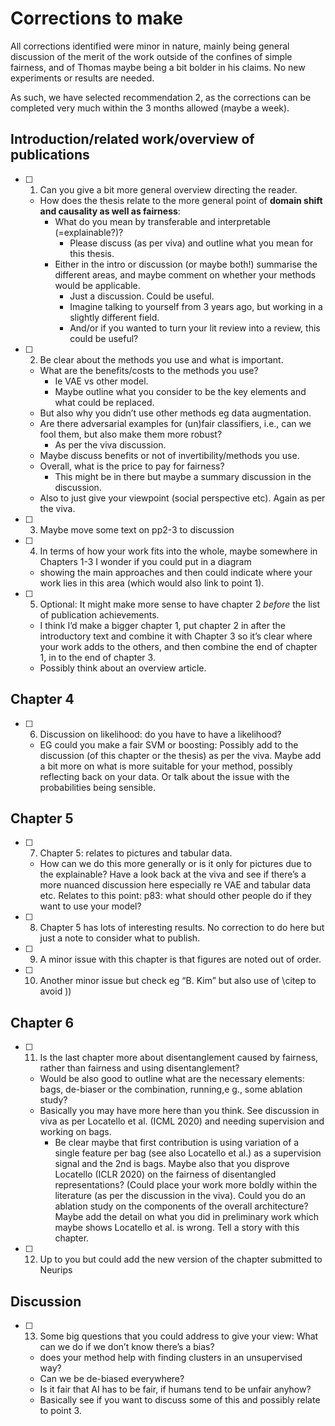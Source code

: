 # Corrections to make

All corrections identified were minor in nature, mainly being general discussion of the merit of the work outside of the confines of simple fairness, and of Thomas maybe being a bit bolder in his claims. No new experiments or results are needed.

As such, we have selected recommendation 2, as the corrections can be completed very much within the 3 months allowed (maybe a week). 

## Introduction/related work/overview of publications
  - [ ] 1. Can you give a bit more general overview directing the reader.
      - How does the thesis relate to the more general point of **domain shift and causality as well as fairness**:
          - What do you mean by transferable and interpretable (=explainable?)?
              - Please discuss (as per viva) and outline what you mean for this thesis.
          - Either in the intro or discussion (or maybe both!) summarise the different areas, and maybe comment on whether your methods would be applicable.
              - Just a discussion. Could be useful.
              - Imagine talking to yourself from 3 years ago, but working in a slightly different field.
              - And/or if you wanted to turn your lit review into a review, this could be useful?
  - [ ] 2. Be clear about the methods you use and what is important.
      - What are the benefits/costs to the methods you use?
          - Ie VAE vs other model.
          - Maybe outline what you consider to be the key elements and what could be replaced.
      - But also why you didn’t use other methods eg data augmentation.
      - Are there adversarial examples for (un)fair classifiers, i.e., can we fool them, but also make them more robust?
          - As per the viva discussion.
      - Maybe discuss benefits or not of invertibility/methods you use.
      - Overall, what is the price to pay for fairness?
          - This might be in there but maybe a summary discussion in the discussion.
      - Also to just give your viewpoint (social perspective etc). Again as per the viva. 
  - [ ] 3. Maybe move some text on pp2-3 to discussion
  - [ ] 4. In terms of how your work fits into the whole, maybe somewhere in Chapters 1-3 I wonder if you could put in a diagram
      - showing the main approaches and then could indicate where your work lies in this area (which would also link to point 1). 
  - [ ] 5. Optional: It might make more sense to have chapter 2 *before* the list of publication achievements.
      - I think I’d make a bigger chapter 1, put chapter 2 in after the introductory text and combine it with Chapter 3 so it’s clear where your work adds to the others, and then combine the end of chapter 1, in to the end of chapter 3.
      - Possibly think about an overview article.
## Chapter 4
  - [ ] 6. Discussion on likelihood: do you have to have a likelihood?
      - EG could you make a fair SVM or boosting: Possibly add to the discussion (of this chapter or the thesis) as per the viva. Maybe add a bit more on what is more suitable for your method, possibly reflecting back on your data. Or talk about the issue with the probabilities being sensible.
## Chapter 5
  - [ ] 7. Chapter 5: relates to pictures and tabular data.
      - How can we do this more generally or is it only for pictures due to the explainable? Have a look back at the viva and see if there’s a more nuanced discussion here especially re VAE and tabular data etc. Relates to this point: p83: what should other people do if they want to use your model?
  - [ ] 8. Chapter 5 has lots of interesting results. No correction to do here but just a note to consider what to publish. 
  - [ ] 9. A minor issue with this chapter is that figures are noted out of order.
  - [ ] 10. Another minor issue but check eg “B. Kim” but also use of \citep to avoid ))
## Chapter 6
  - [ ] 11. Is the last chapter more about disentanglement caused by fairness, rather than fairness and using disentanglement?
      - Would be also good to outline what are the necessary elements: bags, de-biaser or the combination, running,e g., some ablation study?
      - Basically you may have more here than you think. See discussion in viva as per Locatello et al. (ICML 2020) and needing supervision and working on bags.
          - Be clear maybe that first contribution is using variation of a single feature per bag (see also Locatello et al.) as a supervision signal and the 2nd is bags. Maybe also that you disprove Locatello (ICLR 2020) on the fairness of disentangled representations? (Could place your work more boldly within the literature (as per the discussion in the viva). Could you do an ablation study on the components of the overall architecture? Maybe add the detail on what you did in preliminary work which maybe shows Locatello et al. is wrong. Tell a story with this chapter. 
  - [ ] 12. Up to you but could add the new version of the chapter submitted to Neurips
## Discussion
  - [ ] 13. Some big questions that you could address to give your view: What can we do if we don’t know there’s a bias?
      - does your method help with finding clusters in an unsupervised way?
      - Can we be de-biased everywhere?
      - Is it fair that AI has to be fair, if humans tend to be unfair anyhow?
      - Basically see if you want to discuss some of this and possibly relate to point 3. 
